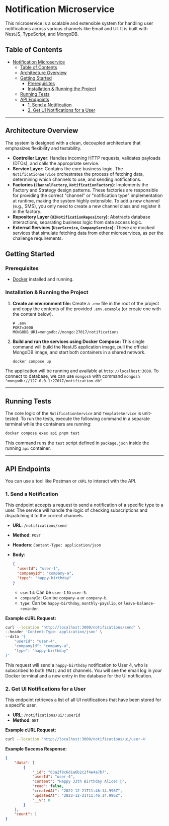 # Notification Microservice

This microservice is a scalable and extensible system for handling user notifications across various channels like Email and UI. It is built with NestJS, TypeScript, and MongoDB.

## Table of Contents

- [Notification Microservice](#notification-microservice)
  - [Table of Contents](#table-of-contents)
  - [Architecture Overview](#architecture-overview)
  - [Getting Started](#getting-started)
    - [Prerequisites](#prerequisites)
    - [Installation \& Running the Project](#installation--running-the-project)
  - [Running Tests](#running-tests)
  - [API Endpoints](#api-endpoints)
    - [1. Send a Notification](#1-send-a-notification)
    - [2. Get UI Notifications for a User](#2-get-ui-notifications-for-a-user)

---

## Architecture Overview

The system is designed with a clean, decoupled architecture that emphasizes flexibility and testability.

-   **Controller Layer**: Handles incoming HTTP requests, validates payloads (DTOs), and calls the appropriate service.
-   **Service Layer**: Contains the core business logic. The `NotificationService` orchestrates the process of fetching data, determining which channels to use, and sending notifications.
-   **Factories (`ChannelFactory`, `NotificationFactory`)**: Implements the Factory and Strategy design patterns. These factories are responsible for providing the correct "channel" or "notification type" implementation at runtime, making the system highly extensible. To add a new channel (e.g., SMS), you only need to create a new channel class and register it in the factory.
-   **Repository Layer (`UINotificationRepository`)**: Abstracts database interactions, separating business logic from data access logic.
-   **External Services (`UserService`, `CompanyService`)**: These are mocked services that simulate fetching data from other microservices, as per the challenge requirements.


## Getting Started

### Prerequisites

-   [Docker](https://www.docker.com/products/docker-desktop/) installed and running.

### Installation & Running the Project

1.  **Create an environment file:**
    Create a `.env` file in the root of the project and copy the contents of the provided `.env.example` (or create one with the content below).

    ```env
    # .env
    PORT=3000
    MONGODB_URI=mongodb://mongo:27017/notifications
    ```

2.  **Build and run the services using Docker Compose:**
    This single command will build the NestJS application image, pull the official MongoDB image, and start both containers in a shared network.

    ```sh
    docker compose up
    ```

The application will be running and available at `http://localhost:3000`.
To connect to database, we can use `mongosh` with command `mongosh "mongodb://127.0.0.1:27017/notification-db"`

---

## Running Tests

The core logic of the `NotificationService` and `TemplateService` is unit-tested. To run the tests, execute the following command in a separate terminal while the containers are running:

```sh
docker compose exec api pnpm test
```

This command runs the `test` script defined in `package.json` inside the running `api` container.

---

## API Endpoints

You can use a tool like Postman or `cURL` to interact with the API.

### 1. Send a Notification

This endpoint accepts a request to send a notification of a specific type to a user. The service will handle the logic of checking subscriptions and dispatching it to the correct channels.

-   **URL**: `/notifications/send`
-   **Method**: `POST`
-   **Headers**: `Content-Type: application/json`
-   **Body**:

    ```json
    {
      "userId": "user-1",
      "companyId": "company-a",
      "type": "happy-birthday"
    }
    ```

    -   `userId`: Can be `user-1` to `user-5`.
    -   `companyId`: Can be `company-a` or `company-b`.
    -   `type`: Can be `happy-birthday`, `monthly-payslip`, or `leave-balance-reminder`.

**Example cURL Request:**

```sh
curl --location 'http://localhost:3000/notifications/send' \
--header 'Content-Type: application/json' \
--data '{
    "userId": "user-4",
    "companyId": "company-a",
    "type": "happy-birthday"
}'
```

This request will send a `happy-birthday` notification to User 4, who is subscribed to both `EMAIL` and `UI` channels. You will see the email log in your Docker terminal and a new entry in the database for the UI notification.

### 2. Get UI Notifications for a User

This endpoint retrieves a list of all UI notifications that have been stored for a specific user.

-   **URL**: `/notifications/ui/:userId`
-   **Method**: `GET`

**Example cURL Request:**

```sh
curl --location 'http://localhost:3000/notifications/ui/user-4'
```

**Example Success Response:**

```json
{
    "data": [
        {
            "_id": "63a2f8c6d1a6b2c2f4e4a7b7",
            "userId": "user-4",
            "content": "Happy 33th Birthday Alice! 🎉",
            "read": false,
            "createdAt": "2022-12-21T11:46:14.996Z",
            "updatedAt": "2022-12-21T11:46:14.996Z",
            "__v": 0
        }
    ],
    "count": 1
}
```